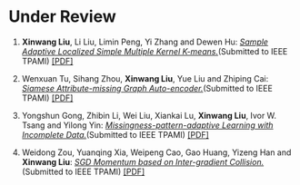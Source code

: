 
# Under Review

<ol>

<p style="margin-top: 8px;"><li><b>Xinwang Liu</b>, Li Liu, Limin Peng, Yi Zhang and Dewen Hu: <i><u>Sample Adaptive Localized Simple Multiple Kernel K-means.</u></i>(Submitted to IEEE TPAMI) <a href = "https://xinwangliu.github.io/groupmember/TPAMI-2022-05-0826.pdf">[PDF]</a></li></p>
  
<p style="margin-top: 8px;"><li>Wenxuan Tu, Sihang Zhou, <b>Xinwang Liu</b>, Yue Liu and Zhiping Cai: <i><u>Siamese Attribute-missing Graph Auto-encoder.</u></i>(Submitted to IEEE TPAMI) <a href = "https://xinwangliu.github.io/groupmember/TPAMI-2022-01-0177_2.pdf">[PDF]</a></li></p>

<p style="margin-top: 8px;"><li>Yongshun Gong, Zhibin Li, Wei Liu, Xiankai Lu, <b>Xinwang Liu</b>, Ivor W. Tsang and Yilong Yin: <i><u>Missingness-pattern-adaptive Learning with Incomplete Data.</u></i>(Submitted to IEEE TPAMI) <a href = "https://xinwangliu.github.io/groupmember/TPAMI-2021-07-1250_3.pdf">[PDF]</a></li></p>
 
<p style="margin-top: 8px;"><li>Weidong Zou, Yuanqing Xia, Weipeng Cao, Gao Huang, Yizeng Han and <b>Xinwang Liu</b>: <i><u>SGD Momentum based on Inter-gradient Collision.</u></i>(Submitted to IEEE TPAMI) <a href = "https://xinwangliu.github.io/groupmember/TPAMI-2022-02-0244_4.pdf">[PDF]</a></li></p>
  
</ol>

